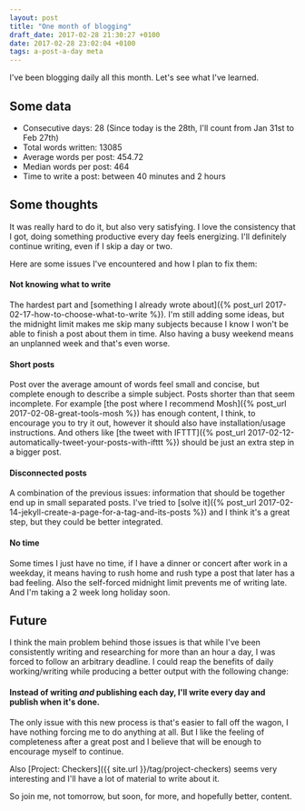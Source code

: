 ```yaml
---
layout: post
title: "One month of blogging"
draft_date: 2017-02-28 21:30:27 +0100
date: 2017-02-28 23:02:04 +0100
tags: a-post-a-day meta
---
```


I've been blogging daily all this month. Let's see what I've learned.

## Some data

- Consecutive days: 28 (Since today is the 28th, I'll count from Jan 31st to Feb 27th)
- Total words written: 13085
- Average words per post: 454.72
- Median words per post: 464
- Time to write a post: between 40 minutes and 2 hours

## Some thoughts

It was really hard to do it, but also very satisfying. I love the consistency that I got, doing something productive every day feels energizing. I'll definitely continue writing, even if I skip a day or two.

Here are some issues I've encountered and how I plan to fix them:

#### Not knowing what to write

The hardest part and [something I already wrote about]({% post_url 2017-02-17-how-to-choose-what-to-write %}). I'm still adding some ideas, but the midnight limit makes me skip many subjects because I know I won't be able to finish a post about them in time. Also having a busy weekend means an unplanned week and that's even worse.

#### Short posts

Post over the average amount of words feel small and concise, but complete enough to describe a simple subject. Posts shorter than that seem incomplete. For example [the post where I recommend Mosh]({% post_url 2017-02-08-great-tools-mosh %}) has enough content, I think, to encourage you to try it out, however it should also have installation/usage instructions. And others like [the tweet with IFTTT]({% post_url 2017-02-12-automatically-tweet-your-posts-with-ifttt %}) should be just an extra step in a bigger post.

#### Disconnected posts

A combination of the previous issues: information that should be together end up in small separated posts. I've tried to [solve it]({% post_url 2017-02-14-jekyll-create-a-page-for-a-tag-and-its-posts %}) and I think it's a great step, but they could be better integrated.

#### No time

Some times I just have no time, if I have a dinner or concert after work in a weekday, it means having to rush home and rush type a post that later has a bad feeling. Also the self-forced midnight limit prevents me of writing late. And I'm taking a 2 week long holiday soon.

## Future

I think the main problem behind those issues is that while I've been consistently writing and researching for more than an hour a day, I was forced to follow an arbitrary deadline. I could reap the benefits of daily working/writing while producing a better output with the following change:

#### Instead of writing *and* publishing each day, I'll write every day and publish when it's done.

The only issue with this new process is that's easier to fall off the wagon, I have nothing forcing me to do anything at all. But I like the feeling of completeness after a great post and I believe that will be enough to encourage myself to continue.

Also [Project: Checkers]({{ site.url }}/tag/project-checkers) seems very interesting and I'll have a lot of material to write about it.

So join me, not tomorrow, but soon, for more, and hopefully better, content.

